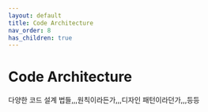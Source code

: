 ```yaml
---
layout: default
title: Code Architecture
nav_order: 8
has_children: true
---
```


# Code Architecture

다양한 코드 설계 법들,,,원칙이라든가,,,디자인 패턴이라던가,,,등등
